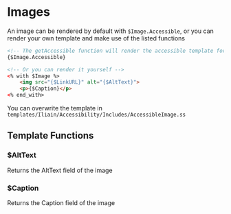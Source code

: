 # Images

An image can be rendered by default with `$Image.Accessible`, or you can render your own template and make use of the listed functions

```HTML
<!-- The getAccessible function will render the accessible template for you -->
{$Image.Accessible}

<!-- Or you can render it yourself -->
<% with $Image %>
    <img src="{$LinkURL}" alt="{$AltText}">
    <p>{$Caption}</p>
<% end_with>
```

You can overwrite the template in `templates/Iliain/Accessibility/Includes/AccessibleImage.ss`

## Template Functions

### $AltText

Returns the AltText field of the image

### $Caption 

Returns the Caption field of the image
